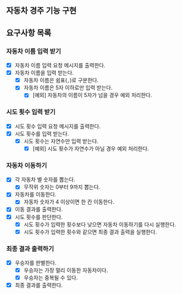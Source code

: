 ## 자동차 경주 기능 구현

## 요구사항 목록

### 자동차 이름 입력 받기

- [x] 자동차 이름 입력 요청 메시지를 출력한다.
- [x] 자동차 이름을 입력 받는다.
  - [x] 자동차 이름은 쉼표(`,`)로 구분한다.
  - [x] 자동차 이름은 5자 이하로만 입력 받는다.
    - [x] [예외] 자동차의 이름이 5자가 넘을 경우 예외 처리한다.

### 시도 횟수 입력 받기

- [x] 시도 횟수 입력 요청 메시지를 출력한다.
- [x] 시도 횟수를 입력 받는다.
  - [x] 시도 횟수는 자연수만 입력 받는다.
    - [x] [예외] 시도 횟수가 자연수가 아닐 경우 예외 처리한다.

### 자동차 이동하기

- [x] 각 자동차 별 숫자를 뽑는다.
  - [x] 무작위 숫자는 0부터 9까지 뽑는다.
- [x] 자동차를 이동한다.
  - [x] 자동차 숫자가 4 이상이면 한 칸 이동한다.
- [x] 이동 결과를 출력한다.
- [x] 시도 횟수를 판단한다.
  - [x] 시도 횟수가 입력한 횟수보다 낮으면 자동차 이동하기를 다시 실행한다.
  - [x] 시도 횟수가 입력한 횟수와 같으면 최종 결과 출력을 실행한다.

### 최종 결과 출력하기

- [x] 우승자를 판별한다.
  - [x] 우승자는 가장 멀리 이동한 자동차이다.
  - [x] 우승자는 중복될 수 있다.
- [x] 최종 결과를 출력한다.
